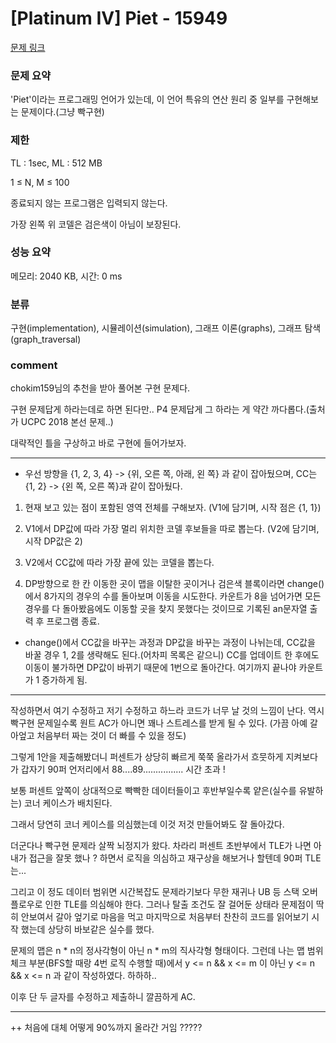 
# [Platinum IV] Piet - 15949

[문제 링크](https://www.acmicpc.net/problem/15949)

### 문제 요약

<p> 'Piet'이라는 프로그래밍 언어가 있는데, 이 언어 특유의 연산 원리 중 일부를 구현해보는 문제이다.(그냥 빡구현) </p>

### 제한

TL : 1sec, ML : 512 MB

1 ≤ N, M ≤ 100

종료되지 않는 프로그램은 입력되지 않는다.

가장 왼쪽 위 코델은 검은색이 아님이 보장된다.

### 성능 요약

메모리: 2040 KB, 시간: 0 ms

### 분류

구현(implementation), 시뮬레이션(simulation), 그래프 이론(graphs), 그래프 탐색(graph_traversal)

### comment

chokim159님의 추천을 받아 풀어본 구현 문제다.

구현 문제답게 하라는데로 하면 된다만.. P4 문제답게 그 하라는 게 약간 까다롭다.(출처가 UCPC 2018 본선 문제..)

대략적인 틀을 구상하고 바로 구현에 들어가보자.

-----------------------------------------------------------------------------------------------------------------------------------------------------------------------

* 우선 방향을 {1, 2, 3, 4} -> {위, 오른 쪽, 아래, 왼 쪽} 과 같이 잡아뒀으며, CC는 {1, 2} -> {왼 쪽, 오른 쪽}과 같이 잡아뒀다.


1. 현재 보고 있는 점이 포함된 영역 전체를 구해보자. (V1에 담기며, 시작 점은 {1, 1})

2. V1에서 DP값에 따라 가장 멀리 위치한 코델 후보들을 따로 뽑는다. (V2에 담기며, 시작 DP값은 2)

3. V2에서 CC값에 따라 가장 끝에 있는 코델을 뽑는다.

4. DP방향으로 한 칸 이동한 곳이 맵을 이탈한 곳이거나 검은색 블록이라면 change()에서 8가지의 경우의 수를 돌아보며 이동을 시도한다. 카운트가 8을 넘어가면 모든 경우를 다 돌아봤음에도 이동할 곳을 찾지 못했다는 것이므로 기록된 an문자열 출력 후 프로그램 종료.

+ change()에서 CC값을 바꾸는 과정과 DP값을 바꾸는 과정이 나뉘는데, CC값을 바꿀 경우 1, 2를 생략해도 된다.(어차피 목록은 같으니) CC를 업데이트 한 후에도 이동이 불가하면 DP값이 바뀌기 때문에 1번으로 돌아간다. 여기까지 끝나야 카운트가 1 증가하게 됨.

-----------------------------------------------------------------------------------------------------------------------------------------------------------------------

작성하면서 여기 수정하고 저기 수정하고 하느라 코드가 너무 날 것의 느낌이 난다. 역시 빡구현 문제일수록 원트 AC가 아니면 꽤나 스트레스를 받게 될 수 있다. (가끔 아예 갈아엎고 처음부터 짜는 것이 더 빠를 수 있을 정도)

그렇게 1안을 제출해봤더니 퍼센트가 상당히 빠르게 쭉쭉 올라가서 흐뭇하게 지켜보다가 갑자기 90퍼 언저리에서 88....89................ 시간 초과 !

보통 퍼센트 앞쪽이 상대적으로 빡빡한 데이터들이고 후반부일수록 얕은(실수를 유발하는) 코너 케이스가 배치된다.

그래서 당연히 코너 케이스를 의심했는데 이것 저것 만들어봐도 잘 돌아갔다.

더군다나 빡구현 문제라 살짝 뇌정지가 왔다. 차라리 퍼센트 초반부에서 TLE가 나면 아 내가 접근을 잘못 했나 ? 하면서 로직을 의심하고 재구상을 해보거나 할텐데 90퍼 TLE는...

그리고 이 정도 데이터 범위면 시간복잡도 문제라기보다 무한 재귀나 UB 등 스택 오버 플로우로 인한 TLE를 의심해야 한다. 그러나 탈출 조건도 잘 걸어둔 상태라 문제점이 딱히 안보여서 갈아 엎기로 마음을 먹고 마지막으로 처음부터 찬찬히 코드를 읽어보기 시작 했는데 상당히 바보같은 실수를 했다.

문제의 맵은 n * n의 정사각형이 아닌 n * m의 직사각형 형태이다. 그런데 나는 맵 범위 체크 부분(BFS할 때랑 4번 로직 수행할 때)에서 y <= n && x <= m 이 아닌 y <= n && x <= n 과 같이 작성하였다. 하하하..

이후 단 두 글자를 수정하고 제출하니 깔끔하게 AC.

-----------------------------------------------------------------------------------------------------------------------------------------------------------------------

++ 처음에 대체 어떻게 90%까지 올라간 거임 ?????
